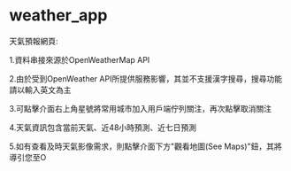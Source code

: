 # weather_app

天氣預報網頁:

1.資料串接來源於OpenWeatherMap API

2.由於受到OpenWeather API所提供服務影響，其並不支援漢字搜尋，搜尋功能請以輸入英文為主

3.可點擊介面右上角星號將常用城市加入用戶端佇列關注，再次點擊取消關注

4.天氣資訊包含當前天氣、近48小時預測、近七日預測

5.如有查看及時天氣影像需求，則點擊介面下方"觀看地圖(See Maps)"鈕，其將導引您至O
